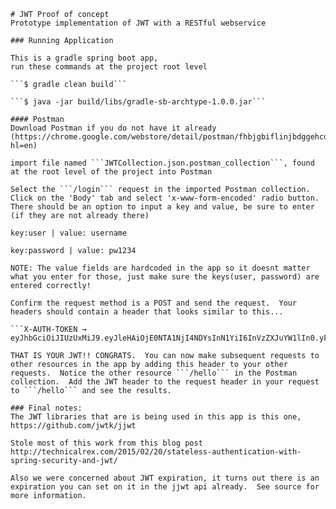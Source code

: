     # JWT Proof of concept
    Prototype implementation of JWT with a RESTful webservice

    ### Running Application

    This is a gradle spring boot app,
    run these commands at the project root level

    ```$ gradle clean build```

    ```$ java -jar build/libs/gradle-sb-archtype-1.0.0.jar```

    #### Postman
    Download Postman if you do not have it already (https://chrome.google.com/webstore/detail/postman/fhbjgbiflinjbdggehcddcbncdddomop?hl=en)

    import file named ```JWTCollection.json.postman_collection```, found at the root level of the project into Postman

    Select the ```/login``` request in the imported Postman collection.  Click on the 'Body' tab and select 'x-www-form-encoded' radio button.  There should be an option to input a key and value, be sure to enter (if they are not already there)

    key:user | value: username

    key:password | value: pw1234

    NOTE: The value fields are hardcoded in the app so it doesnt matter what you enter for those, just make sure the keys(user, password) are entered correctly!

    Confirm the request method is a POST and send the request.  Your headers should contain a header that looks similar to this...

    ```X-AUTH-TOKEN → eyJhbGciOiJIUzUxMiJ9.eyJleHAiOjE0NTA1NjI4NDYsInN1YiI6InVzZXJuYW1lIn0.yFFmUHqLEoauuIAexyGYojuQiUbxzeOB7QiRG8vR_e0yizez1uXqI5vUNJwF_iAZTWKSQVdBwi6R88GF8FihgA```

    THAT IS YOUR JWT!! CONGRATS.  You can now make subsequent requests to other resources in the app by adding this header to your other requests.  Notice the other resource ```/hello``` in the Postman collection.  Add the JWT header to the request header in your request to ```/hello``` and see the results.

    ### Final notes:
    The JWT libraries that are is being used in this app is this one, https://github.com/jwtk/jjwt

    Stole most of this work from this blog post
    http://technicalrex.com/2015/02/20/stateless-authentication-with-spring-security-and-jwt/

    Also we were concerned about JWT expiration, it turns out there is an expiration you can set on it in the jjwt api already.  See source for more information.
